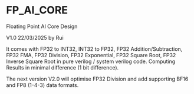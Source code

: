 # FP_AI_CORE
Floating Point AI Core Design

V1.0 22/03/2025 by Rui

It comes with FP32 to INT32, INT32 to FP32, FP32 Addition/Subtraction, FP32 FMA, FP32 Division, FP32 Exponential, FP32 Square Root, FP32 Inverse Square Root in pure verilog / system verilog code.
Computing Results in minimal difference (1 bit difference).

The next version V2.0 will optimise FP32 Division and add supporting BF16 and FP8 (1-4-3) data formats.
